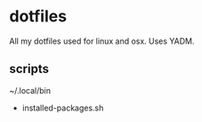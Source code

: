 # dotfiles
All my dotfiles used for linux and osx. Uses YADM. 

## scripts
~/.local/bin

- installed-packages.sh

